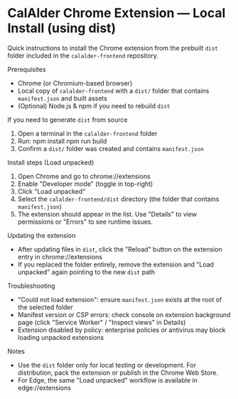# CalAlder Chrome Extension — Local Install (using dist)

Quick instructions to install the Chrome extension from the prebuilt `dist` folder included in the `calalder-frontend` repository.

Prerequisites
- Chrome (or Chromium-based browser)
- Local copy of `calalder-frontend` with a `dist/` folder that contains `manifest.json` and built assets
- (Optional) Node.js & npm if you need to rebuild `dist`

If you need to generate `dist` from source
1. Open a terminal in the `calalder-frontend` folder
2. Run:
    npm install
    npm run build
3. Confirm a `dist/` folder was created and contains `manifest.json`

Install steps (Load unpacked)
1. Open Chrome and go to chrome://extensions
2. Enable "Developer mode" (toggle in top-right)
3. Click "Load unpacked"
4. Select the `calalder-frontend/dist` directory (the folder that contains `manifest.json`)
5. The extension should appear in the list. Use "Details" to view permissions or "Errors" to see runtime issues.

Updating the extension
- After updating files in `dist`, click the "Reload" button on the extension entry in chrome://extensions
- If you replaced the folder entirely, remove the extension and "Load unpacked" again pointing to the new `dist` path

Troubleshooting
- "Could not load extension": ensure `manifest.json` exists at the root of the selected folder
- Manifest version or CSP errors: check console on extension background page (click "Service Worker" / "Inspect views" in Details)
- Extension disabled by policy: enterprise policies or antivirus may block loading unpacked extensions

Notes
- Use the `dist` folder only for local testing or development. For distribution, pack the extension or publish in the Chrome Web Store.
- For Edge, the same "Load unpacked" workflow is available in edge://extensions
